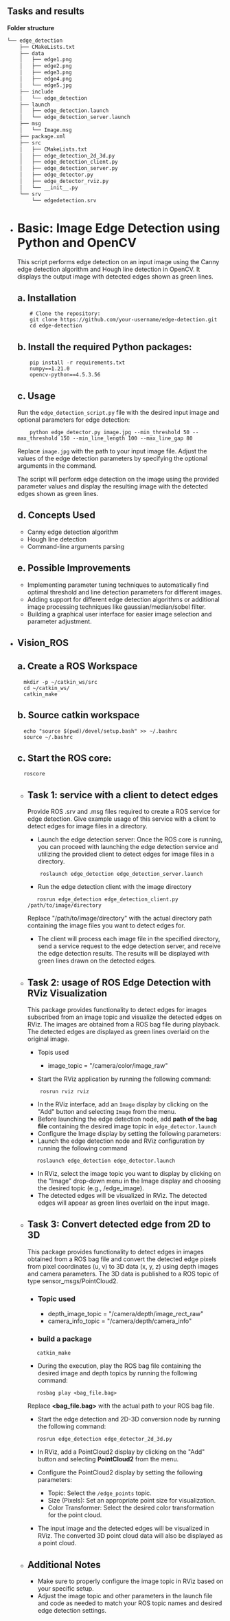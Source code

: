 ## Tasks and results
**Folder structure**
```bash
└── edge_detection
    ├── CMakeLists.txt
    ├── data
    │   ├── edge1.png
    │   ├── edge2.png
    │   ├── edge3.png
    │   ├── edge4.png
    │   └── edge5.jpg
    ├── include
    │   └── edge_detection
    ├── launch
    │   ├── edge_detection.launch
    │   └── edge_detection_server.launch
    ├── msg
    │   └── Image.msg
    ├── package.xml
    ├── src
    │   ├── CMakeLists.txt
    │   ├── edge_detection_2d_3d.py
    │   ├── edge_detection_client.py
    │   ├── edge_detection_server.py
    │   ├── edge_detector.py
    │   ├── edge_detector_rviz.py
    │   └── __init__.py
    └── srv
        └── edgedetection.srv
```

* # **Basic: Image Edge Detection using Python and OpenCV**

  This script performs edge detection on an input image using the Canny edge detection algorithm and Hough line detection in OpenCV. It displays the output image with detected edges shown as green lines.

  ## a. Installation
  ``` 
      # Clone the repository:
      git clone https://github.com/your-username/edge-detection.git
      cd edge-detection
  ```
  ## b. Install the required Python packages:
  ```
      pip install -r requirements.txt
      numpy==1.21.0
      opencv-python==4.5.3.56

  ```

  ## c. Usage

  Run the `edge_detection_script.py` file with the desired input image and optional parameters for edge detection:
  ```
      python edge_detector.py image.jpg --min_threshold 50 --max_threshold 150 --min_line_length 100 --max_line_gap 80
  ```

  Replace `image.jpg` with the path to your input image file. Adjust the values of the edge detection parameters by specifying the optional arguments in the command.

  The script will perform edge detection on the image using the provided parameter values and display the resulting image with the detected edges shown as green lines.

  ## d. Concepts Used

  - Canny edge detection algorithm
  - Hough line detection
  - Command-line arguments parsing

  ## e. Possible Improvements

  - Implementing parameter tuning techniques to automatically find optimal threshold and line detection parameters for different images.
  - Adding support for different edge detection algorithms or additional image processing techniques like gaussian/median/sobel filter.
  - Building a graphical user interface for easier image selection and parameter adjustment.

* ## **Vision_ROS**

  ## a. Create a ROS Workspace
    ```
      mkdir -p ~/catkin_ws/src
      cd ~/catkin_ws/
      catkin_make
    ```
  ## b. Source catkin workspace
    ```
      echo "source $(pwd)/devel/setup.bash" >> ~/.bashrc
      source ~/.bashrc
    ```
  ## c. Start the ROS core:
    ```
      roscore
    ```

  * ## **Task 1: service with a client to detect edges**
    Provide ROS .srv and .msg files required to create a ROS service for edge detection. Give example usage of this service with a client to detect edges for image files in a directory.
    * Launch the edge detection server:
    Once the ROS core is running, you can proceed with launching the edge detection service and utilizing the provided client to detect edges for image files in a directory.
    ```
        roslaunch edge_detection edge_detection_server.launch
    ```  
    * Run the edge detection client with the image directory
     ```
        rosrun edge_detection edge_detection_client.py /path/to/image/directory
     ```
       Replace "/path/to/image/directory" with the actual directory path containing the image files you want to detect edges for.

    * The client will process each image file in the specified directory, send a service request to the edge detection server, and receive the edge detection results. The results will be displayed with green lines drawn on the detected edges.

  * ##  **Task 2: usage of ROS Edge Detection with RViz Visualization**
    This package provides functionality to detect edges for images subscribed from an image topic and visualize the detected edges on RViz. The images are obtained from a ROS bag file during playback. The detected edges are displayed as green lines overlaid on the original image.
    * Topis used 
        * image_topic = "/camera/color/image_raw"

    * Start the RViz application by running the following command:
     ```
         rosrun rviz rviz
     ```
    * In the RViz interface, add an `Image` display by clicking on the "Add" button and selecting `Image` from the menu.
    * Before launching the edge detection node, add **path of the bag file** containing the desired image topic in `edge_detector.launch`
    * Configure the Image display by setting the following parameters:
    * Launch the edge detection node and RViz configuration by running the following command
     ```
        roslaunch edge_detection edge_detector.launch
     ```
    * In RViz, select the image topic you want to display by clicking on the "Image" drop-down menu in the Image display and choosing the desired topic (e.g., /edge_image).
    * The detected edges will be visualized in RViz. The detected edges will appear as green lines overlaid on the input image.
  * ## **Task 3: Convert detected edge from 2D to 3D**
    This package provides functionality to detect edges in images obtained from a ROS bag file and convert the detected edge pixels from pixel coordinates (u, v) to 3D data (x, y, z) using depth images  and camera parameters. The 3D data is published to a ROS topic of type sensor_msgs/PointCloud2.
     * ### Topic used 
       * depth_image_topic = "/camera/depth/image_rect_raw"
       * camera_info_topic = "/camera/depth/camera_info" 

     * ### build a package
      ```
         catkin_make
      ```
     * During the execution, play the ROS bag file containing the desired image and depth topics by running the following command:
      ``` 
         rosbag play <bag_file.bag>
      ``` 
       Replace **<bag_file.bag>** with the actual path to your ROS bag file.

     * Start the edge detection and 2D-3D conversion node by running the following command:
      ```
         rosrun edge_detection edge_detector_2d_3d.py
      ```
     * In RViz, add a PointCloud2 display by clicking on the "Add" button and selecting **PointCloud2** from the menu.

     * Configure the PointCloud2 display by setting the following parameters:

         * Topic: Select the `/edge_points` topic.
         * Size (Pixels): Set an appropriate point size for visualization.
         * Color Transformer: Select the desired color transformation for the point cloud.
     * The input image and the detected edges will be visualized in RViz. The converted 3D point cloud data will also be displayed as a point cloud.


  * ## **Additional Notes**

    * Make sure to properly configure the image topic in RViz based on your specific setup.
    * Adjust the image topic and other parameters in the launch file and code as needed to match your ROS topic names and desired edge detection settings.
